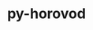 ---
title: "py-horovod"
layout: cache
categories: [package, develop-2024-12-01]
meta: {"versions": ["0.28.1"], "compilers": ["gcc@=11.4.0", "gcc@=13.2.0"], "oss": ["ubuntu22.04", "ubuntu24.04"], "platforms": ["linux"], "targets": ["aarch64", "neoverse_v1", "x86_64_v3"], "stacks": ["e4s", "e4s-neoverse_v1", "ml-linux-aarch64-cpu", "ml-linux-aarch64-cuda", "ml-linux-x86_64-cpu", "ml-linux-x86_64-cuda", "root"], "num_specs": 6, "num_specs_by_stack": {"e4s-neoverse_v1": 1, "root": 6, "e4s": 1, "ml-linux-aarch64-cpu": 1, "ml-linux-aarch64-cuda": 1, "ml-linux-x86_64-cuda": 1, "ml-linux-x86_64-cpu": 1}}
spec_details: [{"hash": "bnhx6elyygsqhyfkmfbkvar3ejoudnln", "compiler": "gcc@=11.4.0", "versions": ["0.28.1"], "os": "ubuntu22.04", "platform": "linux", "target": "neoverse_v1", "variants": ["build_system=python_pip", "controllers=mpi", "~cuda", "frameworks=pytorch", "patches=9e22e31,9ecd4e8", "~rocm", "tensor_ops=gloo"], "stacks": ["e4s-neoverse_v1", "root"], "size": "-", "tarball": "https://binaries.spack.io/develop-2024-12-01/build_cache/linux-ubuntu22.04-neoverse_v1/gcc-11.4.0/py-horovod-0.28.1/linux-ubuntu22.04-neoverse_v1-gcc-11.4.0-py-horovod-0.28.1-bnhx6elyygsqhyfkmfbkvar3ejoudnln.spack"}, {"hash": "awalrn5nsu37di2l7r44fr5p7bm55dyy", "compiler": "gcc@=11.4.0", "versions": ["0.28.1"], "os": "ubuntu22.04", "platform": "linux", "target": "x86_64_v3", "variants": ["build_system=python_pip", "controllers=mpi", "~cuda", "frameworks=pytorch", "patches=9e22e31,9ecd4e8", "~rocm", "tensor_ops=gloo"], "stacks": ["e4s", "root"], "size": "-", "tarball": "https://binaries.spack.io/develop-2024-12-01/build_cache/linux-ubuntu22.04-x86_64_v3/gcc-11.4.0/py-horovod-0.28.1/linux-ubuntu22.04-x86_64_v3-gcc-11.4.0-py-horovod-0.28.1-awalrn5nsu37di2l7r44fr5p7bm55dyy.spack"}, {"hash": "dqtkkh47iexzyompcmo6emh6mqkq6sca", "compiler": "gcc@=13.2.0", "versions": ["0.28.1"], "os": "ubuntu24.04", "platform": "linux", "target": "aarch64", "variants": ["build_system=python_pip", "controllers=mpi", "~cuda", "frameworks=pytorch", "patches=9e22e31,9ecd4e8", "~rocm", "tensor_ops=gloo"], "stacks": ["ml-linux-aarch64-cpu", "root"], "size": "-", "tarball": "https://binaries.spack.io/develop-2024-12-01/build_cache/linux-ubuntu24.04-aarch64/gcc-13.2.0/py-horovod-0.28.1/linux-ubuntu24.04-aarch64-gcc-13.2.0-py-horovod-0.28.1-dqtkkh47iexzyompcmo6emh6mqkq6sca.spack"}, {"hash": "mkcdldy7fkyrynx3dpc4lvonksoqixlj", "compiler": "gcc@=13.2.0", "versions": ["0.28.1"], "os": "ubuntu24.04", "platform": "linux", "target": "aarch64", "variants": ["build_system=python_pip", "controllers=mpi", "+cuda", "cuda_arch=80", "frameworks=pytorch", "patches=9e22e31,9ecd4e8", "~rocm", "tensor_ops=nccl"], "stacks": ["ml-linux-aarch64-cuda", "root"], "size": "-", "tarball": "https://binaries.spack.io/develop-2024-12-01/build_cache/linux-ubuntu24.04-aarch64/gcc-13.2.0/py-horovod-0.28.1/linux-ubuntu24.04-aarch64-gcc-13.2.0-py-horovod-0.28.1-mkcdldy7fkyrynx3dpc4lvonksoqixlj.spack"}, {"hash": "bnyqzrootn732h35wgz35kxnnboijggb", "compiler": "gcc@=13.2.0", "versions": ["0.28.1"], "os": "ubuntu24.04", "platform": "linux", "target": "x86_64_v3", "variants": ["build_system=python_pip", "controllers=mpi", "+cuda", "cuda_arch=80", "frameworks=pytorch", "patches=9e22e31,9ecd4e8", "~rocm", "tensor_ops=nccl"], "stacks": ["root", "ml-linux-x86_64-cuda"], "size": "-", "tarball": "https://binaries.spack.io/develop-2024-12-01/build_cache/linux-ubuntu24.04-x86_64_v3/gcc-13.2.0/py-horovod-0.28.1/linux-ubuntu24.04-x86_64_v3-gcc-13.2.0-py-horovod-0.28.1-bnyqzrootn732h35wgz35kxnnboijggb.spack"}, {"hash": "jv3e262ab2ts77pl5h3d4rqo2jupp52a", "compiler": "gcc@=13.2.0", "versions": ["0.28.1"], "os": "ubuntu24.04", "platform": "linux", "target": "x86_64_v3", "variants": ["build_system=python_pip", "controllers=mpi", "~cuda", "frameworks=pytorch", "patches=9e22e31,9ecd4e8", "~rocm", "tensor_ops=gloo"], "stacks": ["root", "ml-linux-x86_64-cpu"], "size": "-", "tarball": "https://binaries.spack.io/develop-2024-12-01/build_cache/linux-ubuntu24.04-x86_64_v3/gcc-13.2.0/py-horovod-0.28.1/linux-ubuntu24.04-x86_64_v3-gcc-13.2.0-py-horovod-0.28.1-jv3e262ab2ts77pl5h3d4rqo2jupp52a.spack"}]
---